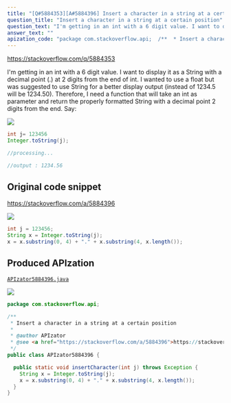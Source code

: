 ```yaml
---
title: "[Q#5884353][A#5884396] Insert a character in a string at a certain position"
question_title: "Insert a character in a string at a certain position"
question_text: "I'm getting in an int with a 6 digit value. I want to display it as a String with a decimal point (.) at 2 digits from the end of int. I wanted to use a float but was suggested to use String for a better display output (instead of 1234.5 will be 1234.50). Therefore, I need a function that will take an int as parameter and return the properly formatted String with a decimal point 2 digits from the end. Say:"
answer_text: ""
apization_code: "package com.stackoverflow.api;  /**  * Insert a character in a string at a certain position  *  * @author APIzator  * @see <a href=\"https://stackoverflow.com/a/5884396\">https://stackoverflow.com/a/5884396</a>  */ public class APIzator5884396 {    public static void insertCharacter(int j) throws Exception {     String x = Integer.toString(j);     x = x.substring(0, 4) + \".\" + x.substring(4, x.length());   } }"
---
```


https://stackoverflow.com/q/5884353

I&#x27;m getting in an int with a 6 digit value. I want to display it as a String with a decimal point (.) at 2 digits from the end of int. I wanted to use a float but was suggested to use String for a better display output (instead of 1234.5 will be 1234.50). Therefore, I need a function that will take an int as parameter and return the properly formatted String with a decimal point 2 digits from the end.
Say:


<div class="code-logo"><img src="/stackoverflow.png" /></div>

```java
int j= 123456 
Integer.toString(j); 

//processing...

//output : 1234.56
```


## Original code snippet

https://stackoverflow.com/a/5884396



<div class="code-logo"><img src="/stackoverflow.png" /></div>

```java
int j = 123456;
String x = Integer.toString(j);
x = x.substring(0, 4) + "." + x.substring(4, x.length());
```

## Produced APIzation

[`APIzator5884396.java`](https://github.com/pasqualesalza/apization/raw/main/data/search/APIzator5884396.java)

<div class="code-logo"><img src="/apizator.png" /></div>

```java
package com.stackoverflow.api;

/**
 * Insert a character in a string at a certain position
 *
 * @author APIzator
 * @see <a href="https://stackoverflow.com/a/5884396">https://stackoverflow.com/a/5884396</a>
 */
public class APIzator5884396 {

  public static void insertCharacter(int j) throws Exception {
    String x = Integer.toString(j);
    x = x.substring(0, 4) + "." + x.substring(4, x.length());
  }
}

```